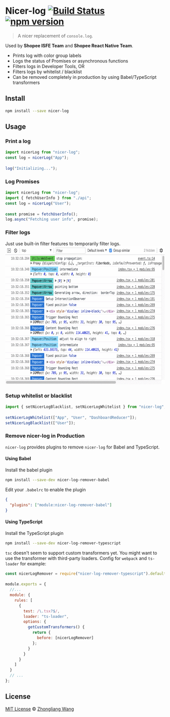 # Nicer-log [![Build Status](https://travis-ci.org/Cryrivers/nicer-log.svg?branch=master)](https://travis-ci.org/Cryrivers/nicer-log) [![npm version](https://badge.fury.io/js/nicer-log.svg)](https://badge.fury.io/js/nicer-log)

> A nicer replacement of `console.log`.

Used by **Shopee ISFE Team** and **Shopee React Native Team**.

- Prints log with color group labels
- Logs the status of Promises or asynchronous functions
- Filters logs in Developer Tools, OR
- Filters logs by whitelist / blacklist
- Can be removed completely in production by using Babel/TypeScript transformers

## Install

```sh
npm install --save nicer-log
```

## Usage

### Print a log

```js
import nicerLog from "nicer-log";
const log = nicerLog("App");

log("Initializing...");
```

### Log Promises

```js
import nicerLog from "nicer-log";
import { fetchUserInfo } from "./api";
const log = nicerLog("User");

const promise = fetchUserInfo();
log.async("Fetching user info", promise);
```

### Filter logs

Just use built-in filter features to temporarily filter logs.
<br /><img src="https://raw.githubusercontent.com/Cryrivers/nicer-log/master/media/filter.gif" width="689" height="434">

### Setup whitelist or blacklist

```js
import { setNicerLogBlacklist, setNicerLogWhitelist } from "nicer-log";

setNicerLogWhitelist(["App", "User", "DashboardReducer"]);
setNicerLogBlacklist(["User"]);
```

### Remove nicer-log in Production

`nicer-log` provides plugins to remove `nicer-log` for Babel and TypeScript.

#### Using Babel

Install the babel plugin

```sh
npm install --save-dev nicer-log-remover-babel
```

Edit your `.babelrc` to enable the plugin

```json
{
  "plugins": ["module:nicer-log-remover-babel"]
}
```

#### Using TypeScript

Install the TypeScript plugin

```sh
npm install --save-dev nicer-log-remover-typescript
```

`tsc` doesn't seem to support custom transformers yet. You might want to use the transformer with third-party loaders. Config for `webpack` and `ts-loader` for example:

```js
const nicerLogRemover = require("nicer-log-remover-typescript").default;

module.exports = {
  //...
  module: {
    rules: [
      {
        test: /\.tsx?$/,
        loader: "ts-loader",
        options: {
          getCustomTransformers() {
            return {
              before: [nicerLogRemover]
            };
          }
        }
      }
    ]
  }
  // ...
};
```

## License

[MIT License](LICENSE.md) © [Zhongliang Wang](https://cryrivers.com)
